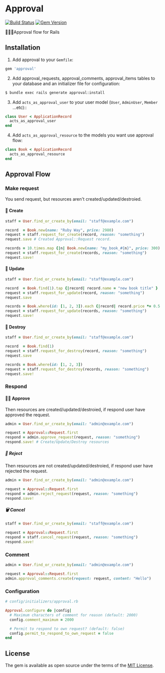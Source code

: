 # Approval

[![Build Status](https://travis-ci.org/yhirano55/approval.svg?branch=master)](https://travis-ci.org/yhirano55/approval)
[![Gem Version](https://badge.fury.io/rb/approval.svg)](https://badge.fury.io/rb/approval)

:ok_woman::no_good:Approval flow for Rails

## Installation

1. Add approval to your `Gemfile`:

  ```ruby
  gem 'approval'
  ```

2. Add approval_requests, approval_comments, approval_items tables to your database and an initializer file for configuration:

  ```bash
  $ bundle exec rails generate approval:install
  ```

3. Add `acts_as_approval_user` to your user model (`User`, `AdminUser`, `Member` ...etc)::

  ```ruby
  class User < ApplicationRecord
    acts_as_approval_user
  end
  ```

4. Add `acts_as_approval_resource` to the models you want use approval flow:

  ```ruby
  class Book < ApplicationRecord
    acts_as_approval_resource
  end
  ```

## Approval Flow

### Make request

You send request, but resources aren't created/updated/destroied.

#### :pray: Create

```ruby
staff = User.find_or_create_by(email: "staff@example.com")

record  = Book.new(name: "Ruby Way", price: 2980)
request = staff.request_for_create(record, reason: "something")
request.save # Created Approval::Request record.

records = 10.times.map {|n| Book.new(name: "my_book_#{n}", price: 300) }
request = staff.request_for_create(records, reason: "something")
request.save!
```

#### :pray: Update

```ruby
staff = User.find_or_create_by(email: "staff@example.com")

record  = Book.find(1).tap {|record| record.name = "new book title" }
request = staff.request_for_update(record, reason: "something")
request.save

records = Book.where(id: [1, 2, 3]).each {|record| record.price *= 0.5 }
request = staff.request_for_update(records, reason: "something")
request.save!
```

#### :pray: Destroy

```ruby
staff = User.find_or_create_by(email: "staff@example.com")

record  = Book.find(1)
request = staff.request_for_destroy(record, reason: "something")
request.save

records = Book.where(id: [1, 2, 3])
request = staff.request_for_destroy(records, reason: "something")
request.save!
```

### Respond

#### :ok_woman: Approve

Then resources are created/updated/destroied, if respond user have approved the request.

```ruby
admin = User.find_or_create_by(email: "admin@example.com")

request = Approval::Request.first
respond = admin.approve_request(request, reason: "something")
respond.save! # Create/Update/Destroy resources
```

##### :no_good: Reject

Then resources are not created/updated/destroied, if respond user have rejected the request.

```ruby
admin = User.find_or_create_by(email: "admin@example.com")

request = Approval::Request.first
respond = admin.reject_request(request, reason: "something")
respond.save!
```

##### :wastebasket: Cancel

```ruby
staff = User.find_or_create_by(email: "staff@example.com")

request = Approval::Request.first
respond = staff.cancel_request(request, reason: "something")
respond.save!
```

### Comment

```ruby
admin = User.find_or_create_by(email: "admin@example.com")

request = Approval::Request.first
admin.approval_comments.create(request: request, content: "Hello")
```

### Configuration

```ruby
# config/initializers/approval.rb

Approval.configure do |config|
  # Maximum characters of comment for reason (default: 2000)
  config.comment_maximum = 2000

  # Permit to respond to own request? (default: false)
  config.permit_to_respond_to_own_request = false
end
```

## License

The gem is available as open source under the terms of the [MIT License](http://opensource.org/licenses/MIT).

